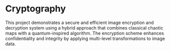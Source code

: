 # Cryptography
This project demonstrates a secure and efficient image encryption and decryption system using a hybrid approach that combines classical chaotic maps with a quantum-inspired algorithm. The encryption scheme enhances confidentiality and integrity by applying multi-level transformations to image data.

